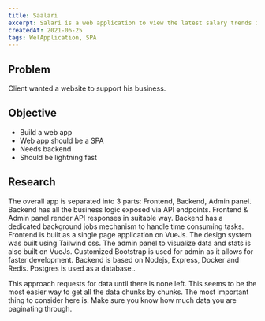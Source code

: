 ```yaml
---
title: Saalari
excerpt: Salari is a web application to view the latest salary trends in Africa.
createdAt: 2021-06-25
tags: WelApplication, SPA
---
```


## Problem
Client wanted a website to support his business.

## Objective

- Build a web app
- Web app should be a SPA
- Needs backend
- Should be lightning fast

## Research

The overall app is separated into 3 parts: Frontend, Backend, Admin panel.
Backend has all the business logic exposed via API endpoints. Frontend & Admin panel render API responses in suitable way. Backend has a dedicated background jobs mechanism to handle time consuming tasks.
Frontend is built as a single page application on VueJs. The design system was built using Tailwind css.
The admin panel to visualize data and stats is also built on VueJs. Customized Bootstrap is used for admin as it allows for faster development.
Backend is based on Nodejs, Express, Docker and Redis. Postgres is used as a database..



This approach requests for data until there is none left. This seems to be the most easier way to get all the data chunks by chunks. The most important thing to consider here is: Make sure you know how much data you are paginating through.